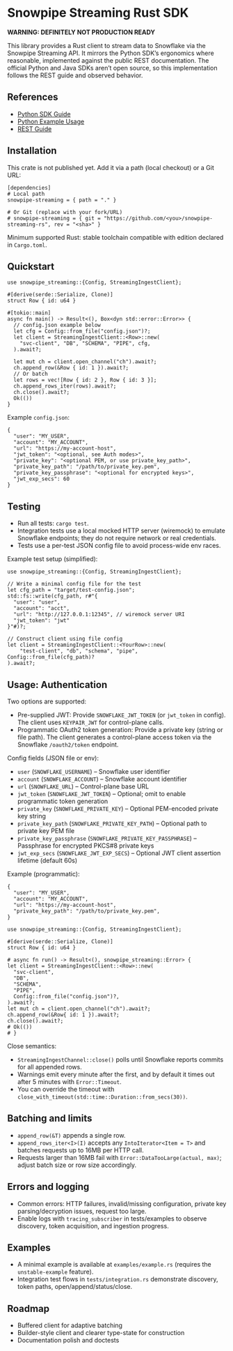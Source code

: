# Snowpipe Streaming Rust SDK

**WARNING: DEFINITELY NOT PRODUCTION READY**

This library provides a Rust client to stream data to Snowflake via the Snowpipe Streaming API. It mirrors the Python SDK’s ergonomics where reasonable, implemented against the public REST documentation. The official Python and Java SDKs aren’t open source, so this implementation follows the REST guide and observed behavior.

## References
- [Python SDK Guide](https://docs.snowflake.com/en/user-guide/snowpipe-streaming-high-performance-getting-started)
- [Python Example Usage](https://gist.github.com/sfc-gh-chathomas/a7b06bb46907bead737954d53b3a8495#file-example-py/)
- [REST Guide](https://docs.snowflake.com/en/user-guide/snowpipe-streaming-high-performance-rest-tutorial)


## Installation

This crate is not published yet. Add it via a path (local checkout) or a Git URL:

```
[dependencies]
# Local path
snowpipe-streaming = { path = "." }

# Or Git (replace with your fork/URL)
# snowpipe-streaming = { git = "https://github.com/<you>/snowpipe-streaming-rs", rev = "<sha>" }
```

Minimum supported Rust: stable toolchain compatible with edition declared in `Cargo.toml`.

## Quickstart

```
use snowpipe_streaming::{Config, StreamingIngestClient};

#[derive(serde::Serialize, Clone)]
struct Row { id: u64 }

#[tokio::main]
async fn main() -> Result<(), Box<dyn std::error::Error>> {
  // config.json example below
  let cfg = Config::from_file("config.json")?;
  let client = StreamingIngestClient::<Row>::new(
    "svc-client", "DB", "SCHEMA", "PIPE", cfg,
  ).await?;

  let mut ch = client.open_channel("ch").await?;
  ch.append_row(&Row { id: 1 }).await?;
  // Or batch
  let rows = vec![Row { id: 2 }, Row { id: 3 }];
  ch.append_rows_iter(rows).await?;
  ch.close().await?;
  Ok(())
}
```

Example `config.json`:
```
{
  "user": "MY_USER",
  "account": "MY_ACCOUNT",
  "url": "https://my-account-host",
  "jwt_token": "<optional, see Auth modes>",
  "private_key": "<optional PEM, or use private_key_path>",
  "private_key_path": "/path/to/private_key.pem",
  "private_key_passphrase": "<optional for encrypted keys>",
  "jwt_exp_secs": 60
}
```

## Testing
- Run all tests: `cargo test`.
- Integration tests use a local mocked HTTP server (wiremock) to emulate Snowflake endpoints; they do not require network or real credentials.
- Tests use a per-test JSON config file to avoid process-wide env races.

Example test setup (simplified):
```
use snowpipe_streaming::{Config, StreamingIngestClient};

// Write a minimal config file for the test
let cfg_path = "target/test-config.json";
std::fs::write(cfg_path, r#"{
  "user": "user",
  "account": "acct",
  "url": "http://127.0.0.1:12345", // wiremock server URI
  "jwt_token": "jwt"
}"#)?;

// Construct client using file config
let client = StreamingIngestClient::<YourRow>::new(
    "test-client", "db", "schema", "pipe", Config::from_file(cfg_path)?
).await?;
```

## Usage: Authentication

Two options are supported:

- Pre-supplied JWT: Provide `SNOWFLAKE_JWT_TOKEN` (or `jwt_token` in config). The client uses `KEYPAIR_JWT` for control-plane calls.
- Programmatic OAuth2 token generation: Provide a private key (string or file path). The client generates a control-plane access token via the Snowflake `/oauth2/token` endpoint.

Config fields (JSON file or env):
- `user` (`SNOWFLAKE_USERNAME`) – Snowflake user identifier
- `account` (`SNOWFLAKE_ACCOUNT`) – Snowflake account identifier
- `url` (`SNOWFLAKE_URL`) – Control-plane base URL
- `jwt_token` (`SNOWFLAKE_JWT_TOKEN`) – Optional; omit to enable programmatic token generation
- `private_key` (`SNOWFLAKE_PRIVATE_KEY`) – Optional PEM-encoded private key string
- `private_key_path` (`SNOWFLAKE_PRIVATE_KEY_PATH`) – Optional path to private key PEM file
- `private_key_passphrase` (`SNOWFLAKE_PRIVATE_KEY_PASSPHRASE`) – Passphrase for encrypted PKCS#8 private keys
- `jwt_exp_secs` (`SNOWFLAKE_JWT_EXP_SECS`) – Optional JWT client assertion lifetime (default 60s)

Example (programmatic):
```
{
  "user": "MY_USER",
  "account": "MY_ACCOUNT",
  "url": "https://my-account-host",
  "private_key_path": "/path/to/private_key.pem",
}
```
```
use snowpipe_streaming::{Config, StreamingIngestClient};

#[derive(serde::Serialize, Clone)]
struct Row { id: u64 }

# async fn run() -> Result<(), snowpipe_streaming::Error> {
let client = StreamingIngestClient::<Row>::new(
  "svc-client",
  "DB",
  "SCHEMA",
  "PIPE",
  Config::from_file("config.json")?,
).await?;
let mut ch = client.open_channel("ch").await?;
ch.append_row(&Row{ id: 1 }).await?;
ch.close().await?;
# Ok(())
# }
```

Close semantics:
- `StreamingIngestChannel::close()` polls until Snowflake reports commits for all appended rows.
- Warnings emit every minute after the first, and by default it times out after 5 minutes with `Error::Timeout`.
- You can override the timeout with `close_with_timeout(std::time::Duration::from_secs(30))`.

## Batching and limits
- `append_row(&T)` appends a single row.
- `append_rows_iter<I>(I)` accepts any `IntoIterator<Item = T>` and batches requests up to 16MB per HTTP call.
- Requests larger than 16MB fail with `Error::DataTooLarge(actual, max)`; adjust batch size or row size accordingly.

## Errors and logging
- Common errors: HTTP failures, invalid/missing configuration, private key parsing/decryption issues, request too large.
- Enable logs with `tracing_subscriber` in tests/examples to observe discovery, token acquisition, and ingestion progress.

## Examples
- A minimal example is available at `examples/example.rs` (requires the `unstable-example` feature).
- Integration test flows in `tests/integration.rs` demonstrate discovery, token paths, open/append/status/close.

## Roadmap
- Buffered client for adaptive batching
- Builder-style client and clearer type-state for construction
- Documentation polish and doctests
